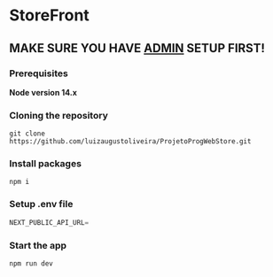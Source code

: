 # StoreFront

## MAKE SURE YOU HAVE [ADMIN](https://github.com/luizaugustoliveira/AdminDashboard-ProjetoProgWeb) SETUP FIRST!

### Prerequisites

**Node version 14.x**

### Cloning the repository

```shell
git clone https://github.com/luizaugustoliveira/ProjetoProgWebStore.git
```

### Install packages

```shell
npm i
```

### Setup .env file

```js
NEXT_PUBLIC_API_URL=
```

### Start the app

```shell
npm run dev
```
